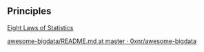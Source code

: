 
## Principles

[Eight Laws of Statistics](https://measuringu.com/abelsons-laws/?ref=sidebar)

[awesome-bigdata/README.md at master · 0xnr/awesome-bigdata](https://github.com/0xnr/awesome-bigdata/blob/master/README.md)